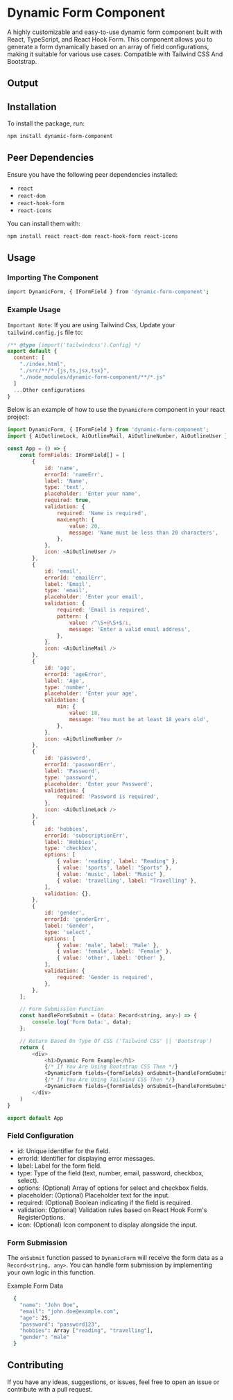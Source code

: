 # Dynamic Form Component

A highly customizable and easy-to-use dynamic form component built with React, TypeScript, and React Hook Form. This component allows you to generate a form dynamically based on an array of field configurations, making it suitable for various use cases. Compatible with Tailwind CSS And Bootstrap.

## Output

## Installation
To install the package, run:
```bash
npm install dynamic-form-component
```

## Peer Dependencies
Ensure you have the following peer dependencies installed:
* `react`
* `react-dom`
* `react-hook-form`
* `react-icons`

You can install them with:
```bash
npm install react react-dom react-hook-form react-icons
```

## Usage
### Importing The Component
```bash
import DynamicForm, { IFormField } from 'dynamic-form-component';
```
### Example Usage

`Important Note`: If you are using Tailwind Css, Update your `tailwind.config.js` file to:
```js
/** @type {import('tailwindcss').Config} */
export default {
  content: [
    "./index.html",
    "./src/**/*.{js,ts,jsx,tsx}",
    "./node_modules/dynamic-form-component/**/*.js"
  ]
  ...Other configurations
}
``` 

Below is an example of how to use the `DynamicForm` component in your react project:
```js
import DynamicForm, { IFormField } from 'dynamic-form-component';
import { AiOutlineLock, AiOutlineMail, AiOutlineNumber, AiOutlineUser } from 'react-icons/ai';

const App = () => {
    const formFields: IFormField[] = [
        {
            id: 'name',
            errorId: 'nameErr',
            label: 'Name',
            type: 'text',
            placeholder: 'Enter your name',
            required: true,
            validation: {
                required: 'Name is required',
                maxLength: {
                    value: 20,
                    message: 'Name must be less than 20 characters',
                },
            },
            icon: <AiOutlineUser />
        },
        {
            id: 'email',
            errorId: 'emailErr',
            label: 'Email',
            type: 'email',
            placeholder: 'Enter your email',
            validation: {
                required: 'Email is required',
                pattern: {
                    value: /^\S+@\S+$/i,
                    message: 'Enter a valid email address',
                },
            },
            icon: <AiOutlineMail />
        },
        {
            id: 'age',
            errorId: 'ageError',
            label: 'Age',
            type: 'number',
            placeholder: 'Enter your age',
            validation: {
                min: {
                    value: 18,
                    message: 'You must be at least 18 years old',
                },
            },
            icon: <AiOutlineNumber />
        },
        {
            id: 'password',
            errorId: 'passwordErr',
            label: 'Password',
            type: 'password',
            placeholder: 'Enter your Password',
            validation: {
                required: 'Password is required',
            },
            icon: <AiOutlineLock />
        },
        {
            id: 'hobbies',
            errorId: 'subscriptionErr',
            label: 'Hobbies',
            type: 'checkbox',
            options: [
                { value: 'reading', label: "Reading" },
                { value: 'sports', label: "Sports" },
                { value: 'music', label: "Music" },
                { value: 'travelling', label: "Travelling" },
            ],
            validation: {},
        },
        {
            id: 'gender',
            errorId: 'genderErr',
            label: 'Gender',
            type: 'select',
            options: [
                { value: 'male', label: 'Male' },
                { value: 'female', label: 'Female' },
                { value: 'other', label: 'Other' },
            ],
            validation: {
                required: 'Gender is required',
            },
        },
    ];

    // Form Submission Function
    const handleFormSubmit = (data: Record<string, any>) => {
        console.log('Form Data:', data);
    };

    // Return Based On Type Of CSS ('Tailwind CSS' || 'Bootstrap')
    return (
        <div>
            <h1>Dynamic Form Example</h1>
            {/* If You Are Using Bootstrap CSS Then */}
            <DynamicForm fields={formFields} onSubmit={handleFormSubmit} cssFramework="bootstrap" />
            {/* If You Are Using Tailwind CSS Then */}
            <DynamicForm fields={formFields} onSubmit={handleFormSubmit} cssFramework="tailwind" />
        </div>
    )
}

export default App
```

### Field Configuration
* id: Unique identifier for the field.
* errorId: Identifier for displaying error messages.
* label: Label for the form field.
* type: Type of the field (text, number, email, password, checkbox, select).
* options: (Optional) Array of options for select and checkbox fields.
* placeholder: (Optional) Placeholder text for the input.
* required: (Optional) Boolean indicating if the field is required.
* validation: (Optional) Validation rules based on React Hook Form's RegisterOptions.
* icon: (Optional) Icon component to display alongside the input.

### Form Submission
The `onSubmit` function passed to `DynamicForm` will receive the form data as a `Record<string, any>`. You can handle form submission by implementing your own logic in this function.
 
Example Form Data
```bash
  {
    "name": "John Doe",
    "email": "john.doe@example.com",
    "age": 25,
    "password": "password123",
    "hobbies": Array ["reading", "travelling"],
    "gender": "male"
  }
```

## Contributing
If you have any ideas, suggestions, or issues, feel free to open an issue or contribute with a pull request.